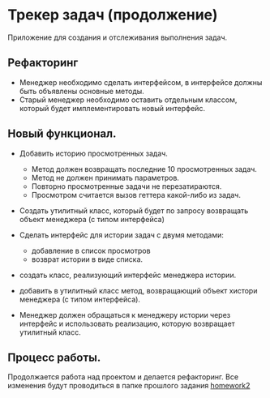 # Трекер задач (продолжение)

Приложение для создания и отслеживания выполнения задач.

## Рефакторинг

- Менеджер необходимо сделать интерфейсом, в интерфейсе должны быть объявлены основные методы.
- Старый менеджер необходимо оставить отдельным классом, который будет имплементировать новый интерфейс.

## Новый функционал.

- Добавить историю просмотренных задач.
    - Метод должен возвращать последние 10 просмотренных задач.
    - Метод не должен принимать параметров.
    - Повторно просмотренные задачи не перезатираются.
    - Просмотром считается вызов геттера какой-либо из задач.

- Создать утилитный класс, который будет по запросу возвращать объект менеджера (с типом интерфейса)
- Сделать интерфейс для истории задач с двумя методами:
    - добавление в список просмотров
    - возврат истории в виде списка.
- создать класс, реализующий интерфейс менеджера истории.
- добавить в утилитный класс метод, возвращающий объект хистори менеджера (с типом интерфейса).
- Менеджер должен обращаться к менеджеру истории через интерфейс и использовать реализацию,
  которую возвращает утилитный класс.

## Процесс работы.

Продолжается работа над проектом и делается рефакторинг.
Все изменения будут проводиться в папке прошлого
задания [homework2](https://github.com/PatBatTB/MyStudyProjects/tree/main/homework2)
